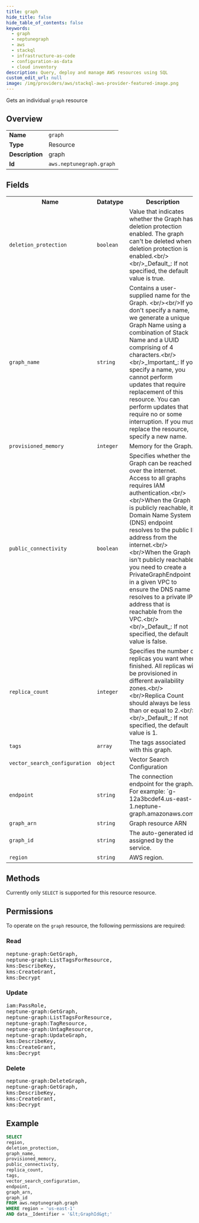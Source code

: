 ```yaml
---
title: graph
hide_title: false
hide_table_of_contents: false
keywords:
  - graph
  - neptunegraph
  - aws
  - stackql
  - infrastructure-as-code
  - configuration-as-data
  - cloud inventory
description: Query, deploy and manage AWS resources using SQL
custom_edit_url: null
image: /img/providers/aws/stackql-aws-provider-featured-image.png
---
```

Gets an individual <code>graph</code> resource

## Overview
<table><tbody>
<tr><td><b>Name</b></td><td><code>graph</code></td></tr>
<tr><td><b>Type</b></td><td>Resource</td></tr>
<tr><td><b>Description</b></td><td>graph</td></tr>
<tr><td><b>Id</b></td><td><code>aws.neptunegraph.graph</code></td></tr>
</tbody></table>

## Fields
<table><tbody>
<tr><th>Name</th><th>Datatype</th><th>Description</th></tr>
<tr><td><code>deletion_protection</code></td><td><code>boolean</code></td><td>Value that indicates whether the Graph has deletion protection enabled. The graph can't be deleted when deletion protection is enabled.&lt;br&#x2F;&gt;&lt;br&#x2F;&gt;_Default_: If not specified, the default value is true.</td></tr>
<tr><td><code>graph_name</code></td><td><code>string</code></td><td>Contains a user-supplied name for the Graph. &lt;br&#x2F;&gt;&lt;br&#x2F;&gt;If you don't specify a name, we generate a unique Graph Name using a combination of Stack Name and a UUID comprising of 4 characters.&lt;br&#x2F;&gt;&lt;br&#x2F;&gt;_Important_: If you specify a name, you cannot perform updates that require replacement of this resource. You can perform updates that require no or some interruption. If you must replace the resource, specify a new name.</td></tr>
<tr><td><code>provisioned_memory</code></td><td><code>integer</code></td><td>Memory for the Graph.</td></tr>
<tr><td><code>public_connectivity</code></td><td><code>boolean</code></td><td>Specifies whether the Graph can be reached over the internet. Access to all graphs requires IAM authentication.&lt;br&#x2F;&gt;&lt;br&#x2F;&gt;When the Graph is publicly reachable, its Domain Name System (DNS) endpoint resolves to the public IP address from the internet.&lt;br&#x2F;&gt;&lt;br&#x2F;&gt;When the Graph isn't publicly reachable, you need to create a PrivateGraphEndpoint in a given VPC to ensure the DNS name resolves to a private IP address that is reachable from the VPC.&lt;br&#x2F;&gt;&lt;br&#x2F;&gt;_Default_: If not specified, the default value is false.</td></tr>
<tr><td><code>replica_count</code></td><td><code>integer</code></td><td>Specifies the number of replicas you want when finished. All replicas will be provisioned in different availability zones.&lt;br&#x2F;&gt;&lt;br&#x2F;&gt;Replica Count should always be less than or equal to 2.&lt;br&#x2F;&gt;&lt;br&#x2F;&gt;_Default_: If not specified, the default value is 1.</td></tr>
<tr><td><code>tags</code></td><td><code>array</code></td><td>The tags associated with this graph.</td></tr>
<tr><td><code>vector_search_configuration</code></td><td><code>object</code></td><td>Vector Search Configuration</td></tr>
<tr><td><code>endpoint</code></td><td><code>string</code></td><td>The connection endpoint for the graph. For example: `g-12a3bcdef4.us-east-1.neptune-graph.amazonaws.com`</td></tr>
<tr><td><code>graph_arn</code></td><td><code>string</code></td><td>Graph resource ARN</td></tr>
<tr><td><code>graph_id</code></td><td><code>string</code></td><td>The auto-generated id assigned by the service.</td></tr>
<tr><td><code>region</code></td><td><code>string</code></td><td>AWS region.</td></tr>

</tbody></table>

## Methods
Currently only <code>SELECT</code> is supported for this resource resource.

## Permissions

To operate on the <code>graph</code> resource, the following permissions are required:

### Read
<pre>
neptune-graph:GetGraph,
neptune-graph:ListTagsForResource,
kms:DescribeKey,
kms:CreateGrant,
kms:Decrypt</pre>

### Update
<pre>
iam:PassRole,
neptune-graph:GetGraph,
neptune-graph:ListTagsForResource,
neptune-graph:TagResource,
neptune-graph:UntagResource,
neptune-graph:UpdateGraph,
kms:DescribeKey,
kms:CreateGrant,
kms:Decrypt</pre>

### Delete
<pre>
neptune-graph:DeleteGraph,
neptune-graph:GetGraph,
kms:DescribeKey,
kms:CreateGrant,
kms:Decrypt</pre>


## Example
```sql
SELECT
region,
deletion_protection,
graph_name,
provisioned_memory,
public_connectivity,
replica_count,
tags,
vector_search_configuration,
endpoint,
graph_arn,
graph_id
FROM aws.neptunegraph.graph
WHERE region = 'us-east-1'
AND data__Identifier = '&lt;GraphId&gt;'
```
